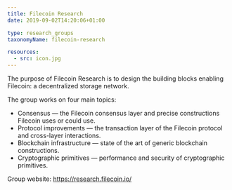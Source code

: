 ```yaml
---
title: Filecoin Research
date: 2019-09-02T14:20:06+01:00

type: research_groups
taxonomyName: filecoin-research

resources:
  - src: icon.jpg
---
```


The purpose of Filecoin Research is to design the building blocks enabling Filecoin: a decentralized storage network.

<!--more-->

The group works on four main topics:
 - Consensus — the Filecoin consensus layer and precise constructions Filecoin uses or could use.
 - Protocol improvements — the transaction layer of the Filecoin protocol and cross-layer interactions.
 - Blockchain infrastructure — state of the art of generic blockchain constructions.
 - Cryptographic primitives — performance and security of cryptographic primitives.

Group website: https://research.filecoin.io/
